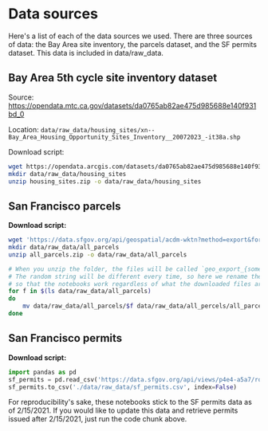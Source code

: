 # Data sources
Here's a list of each of the data sources we used.
There are three sources of data: the Bay Area site inventory, the parcels dataset, and the SF permits dataset. This data is included in data/raw_data. 

## Bay Area 5th cycle site inventory dataset
Source: https://opendata.mtc.ca.gov/datasets/da0765ab82ae475d985688e140f931bd_0

Location: `data/raw_data/housing_sites/xn--Bay_Area_Housing_Opportunity_Sites_Inventory__20072023_-it38a.shp`

Download script:
```sh
wget https://opendata.arcgis.com/datasets/da0765ab82ae475d985688e140f931bd_0.zip?outSR=%7B%22latestWkid%22%3A4326%2C%22wkid%22%3A4326%7D -O housing_sites.zip
mkdir data/raw_data/housing_sites
unzip housing_sites.zip -o data/raw_data/housing_sites
```

## San Francisco parcels

**Download script:**
```bash
wget 'https://data.sfgov.org/api/geospatial/acdm-wktn?method=export&format=Shapefile' -O all_parcels.zip
mkdir data/raw_data/all_parcels
unzip all_parcels.zip -o data/raw_data/all_parcels

# When you unzip the folder, the files will be called `geo_export_{some random string}.{dbf,prj,shp,shx}`.
# The random string will be different every time, so here we rename the files to `all_parcels.{dbf,prj,shp,shx}`.
# so that the notebooks work regardless of what the downloaded files are called.
for f in $(ls data/raw_data/all_parcels)
do 
    mv data/raw_data/all_parcels/$f data/raw_data/all_percels/all_parcels.${f##*.}
done
```

## San Francisco permits
**Download script:**
```py
import pandas as pd
sf_permits = pd.read_csv('https://data.sfgov.org/api/views/p4e4-a5a7/rows.csv?accessType=DOWNLOAD')
sf_permits.to_csv('./data/raw_data/sf_permits.csv', index=False)
```

For reproducibility's sake, these notebooks stick to the SF permits data as of 2/15/2021. If you would like to update this data and retrieve permits issued after 2/15/2021, just run the code chunk above.

